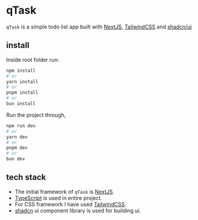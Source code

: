 # qTask

`qTask` is a simple todo list app built with [NextJS](https://nextjs.org/), [TailwindCSS](https://tailwindcss.com) and [shadcn/ui](https://ui.shadcn.com/)

## install

Inside root folder run:

```bash
npm install
# or
yarn install
# or
pnpm install
# or
bun install
```

Run the project through,

```bash
npm run dev
# or
yarn dev
# or
pnpm dev
# or
bun dev
```

## tech stack

-   The initial framework of `qTask` is [NextJS](https://nextjs.org/).
-   [TypeScript](https://www.typescriptlang.org/) is used in entire project.
-   For CSS framework I have used [TailwindCSS](https://tailwindcss.com).
-   [shadcn](https://ui.shadcn.com/) ui component library is used for building ui.
